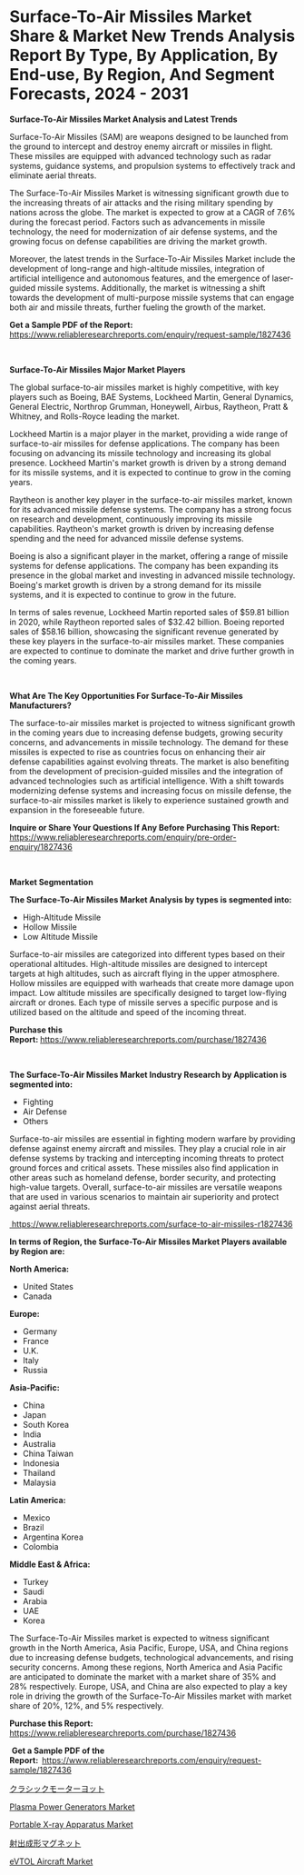<p><h1>Surface-To-Air Missiles Market Share & Market New Trends Analysis Report By Type, By Application, By End-use, By Region, And Segment Forecasts, 2024 - 2031</h1></p><p><strong>Surface-To-Air Missiles Market Analysis and Latest Trends</strong></p>
<p><p>Surface-To-Air Missiles (SAM) are weapons designed to be launched from the ground to intercept and destroy enemy aircraft or missiles in flight. These missiles are equipped with advanced technology such as radar systems, guidance systems, and propulsion systems to effectively track and eliminate aerial threats.</p><p>The Surface-To-Air Missiles Market is witnessing significant growth due to the increasing threats of air attacks and the rising military spending by nations across the globe. The market is expected to grow at a CAGR of 7.6% during the forecast period. Factors such as advancements in missile technology, the need for modernization of air defense systems, and the growing focus on defense capabilities are driving the market growth.</p><p>Moreover, the latest trends in the Surface-To-Air Missiles Market include the development of long-range and high-altitude missiles, integration of artificial intelligence and autonomous features, and the emergence of laser-guided missile systems. Additionally, the market is witnessing a shift towards the development of multi-purpose missile systems that can engage both air and missile threats, further fueling the growth of the market.</p></p>
<p><strong>Get a Sample PDF of the Report:&nbsp;</strong> <a href="https://www.reliableresearchreports.com/enquiry/request-sample/1827436">https://www.reliableresearchreports.com/enquiry/request-sample/1827436</a></p>
<p>&nbsp;</p>
<p><strong>Surface-To-Air Missiles Major Market Players</strong></p>
<p><p>The global surface-to-air missiles market is highly competitive, with key players such as Boeing, BAE Systems, Lockheed Martin, General Dynamics, General Electric, Northrop Grumman, Honeywell, Airbus, Raytheon, Pratt & Whitney, and Rolls-Royce leading the market.</p><p>Lockheed Martin is a major player in the market, providing a wide range of surface-to-air missiles for defense applications. The company has been focusing on advancing its missile technology and increasing its global presence. Lockheed Martin's market growth is driven by a strong demand for its missile systems, and it is expected to continue to grow in the coming years.</p><p>Raytheon is another key player in the surface-to-air missiles market, known for its advanced missile defense systems. The company has a strong focus on research and development, continuously improving its missile capabilities. Raytheon's market growth is driven by increasing defense spending and the need for advanced missile defense systems.</p><p>Boeing is also a significant player in the market, offering a range of missile systems for defense applications. The company has been expanding its presence in the global market and investing in advanced missile technology. Boeing's market growth is driven by a strong demand for its missile systems, and it is expected to continue to grow in the future.</p><p>In terms of sales revenue, Lockheed Martin reported sales of $59.81 billion in 2020, while Raytheon reported sales of $32.42 billion. Boeing reported sales of $58.16 billion, showcasing the significant revenue generated by these key players in the surface-to-air missiles market. These companies are expected to continue to dominate the market and drive further growth in the coming years.</p></p>
<p>&nbsp;</p>
<p><strong>What Are The Key Opportunities For Surface-To-Air Missiles Manufacturers?</strong></p>
<p><p>The surface-to-air missiles market is projected to witness significant growth in the coming years due to increasing defense budgets, growing security concerns, and advancements in missile technology. The demand for these missiles is expected to rise as countries focus on enhancing their air defense capabilities against evolving threats. The market is also benefiting from the development of precision-guided missiles and the integration of advanced technologies such as artificial intelligence. With a shift towards modernizing defense systems and increasing focus on missile defense, the surface-to-air missiles market is likely to experience sustained growth and expansion in the foreseeable future.</p></p>
<p><strong>Inquire or Share Your Questions If Any Before Purchasing This Report:</strong> <a href="https://www.reliableresearchreports.com/enquiry/pre-order-enquiry/1827436">https://www.reliableresearchreports.com/enquiry/pre-order-enquiry/1827436</a></p>
<p>&nbsp;</p>
<p><strong>Market Segmentation</strong></p>
<p><strong>The Surface-To-Air Missiles Market Analysis by types is segmented into:</strong></p>
<p><ul><li>High-Altitude Missile</li><li>Hollow Missile</li><li>Low Altitude Missile</li></ul></p>
<p><p>Surface-to-air missiles are categorized into different types based on their operational altitudes. High-altitude missiles are designed to intercept targets at high altitudes, such as aircraft flying in the upper atmosphere. Hollow missiles are equipped with warheads that create more damage upon impact. Low altitude missiles are specifically designed to target low-flying aircraft or drones. Each type of missile serves a specific purpose and is utilized based on the altitude and speed of the incoming threat.</p></p>
<p><strong>Purchase this Report:&nbsp;</strong><a href="https://www.reliableresearchreports.com/purchase/1827436">https://www.reliableresearchreports.com/purchase/1827436</a></p>
<p>&nbsp;</p>
<p><strong>The Surface-To-Air Missiles Market Industry Research by Application is segmented into:</strong></p>
<p><ul><li>Fighting</li><li>Air Defense</li><li>Others</li></ul></p>
<p><p>Surface-to-air missiles are essential in fighting modern warfare by providing defense against enemy aircraft and missiles. They play a crucial role in air defense systems by tracking and intercepting incoming threats to protect ground forces and critical assets. These missiles also find application in other areas such as homeland defense, border security, and protecting high-value targets. Overall, surface-to-air missiles are versatile weapons that are used in various scenarios to maintain air superiority and protect against aerial threats.</p></p>
<p><a href="https://www.reliableresearchreports.com/surface-to-air-missiles-r1827436">&nbsp;https://www.reliableresearchreports.com/surface-to-air-missiles-r1827436</a></p>
<p><strong>In terms of Region, the Surface-To-Air Missiles Market Players available by Region are:</strong></p>
<p>
    <p> <strong> North America: </strong>
        <ul>
            <li>United States</li>
            <li>Canada</li>
        </ul>
        </p> 
    <p> <strong> Europe: </strong>
        <ul>
            <li>Germany</li>
            <li>France</li>
            <li>U.K.</li>
            <li>Italy</li>
            <li>Russia</li>
        </ul>
        </p> 
    <p> <strong> Asia-Pacific: </strong>
        <ul>
            <li>China</li>
            <li>Japan</li>
            <li>South Korea</li>
            <li>India</li>
            <li>Australia</li>
            <li>China Taiwan</li>
            <li>Indonesia</li>
            <li>Thailand</li>
            <li>Malaysia</li>
        </ul>
        </p> 
    <p> <strong> Latin America: </strong>
        <ul>
            <li>Mexico</li>
            <li>Brazil</li>
            <li>Argentina Korea</li>
            <li>Colombia</li>
        </ul>
        </p> 
    <p> <strong> Middle East & Africa: </strong>
        <ul>
            <li>Turkey</li>
            <li>Saudi</li>
            <li>Arabia</li>
            <li>UAE</li>
            <li>Korea</li>
        </ul>
    </p>
    </p>
<p><p>The Surface-To-Air Missiles market is expected to witness significant growth in the North America, Asia Pacific, Europe, USA, and China regions due to increasing defense budgets, technological advancements, and rising security concerns. Among these regions, North America and Asia Pacific are anticipated to dominate the market with a market share of 35% and 28% respectively. Europe, USA, and China are also expected to play a key role in driving the growth of the Surface-To-Air Missiles market with market share of 20%, 12%, and 5% respectively.</p></p>
<p><strong>Purchase this Report: </strong><a href="https://www.reliableresearchreports.com/purchase/1827436">https://www.reliableresearchreports.com/purchase/1827436</a></p>
<p>&nbsp;<strong>Get a Sample PDF of the Report:&nbsp;&nbsp;</strong><a href="https://www.reliableresearchreports.com/enquiry/request-sample/1827436">https://www.reliableresearchreports.com/enquiry/request-sample/1827436</a></p>
<p><strong></strong></p>
<p><p><a href="https://github.com/mathieurico66/Market-Research-Report-List-1/blob/main/783267941886.md">クラシックモーターヨット</a></p><p><a href="https://www.linkedin.com/pulse/plasma-power-generators-market-outlook-industry-overview-hxl4e?trackingId=JAq%2FsqmiDlXxrd1ZpPL5eQ%3D%3D">Plasma Power Generators Market</a></p><p><a href="https://github.com/mabutironaldo/Market-Research-Report-List-4/blob/main/portable-x-ray-apparatus-market.md">Portable X-ray Apparatus Market</a></p><p><a href="https://github.com/ycmtqqhvk3273/Market-Research-Report-List-1/blob/main/204754041885.md">射出成形マグネット</a></p><p><a href="https://www.linkedin.com/pulse/evtol-aircraft-market-size-outlook-forecast-2024-2031-fi20e?trackingId=lpnStGNZdWLlsSsk4P7AAA%3D%3D">eVTOL Aircraft Market</a></p></p>